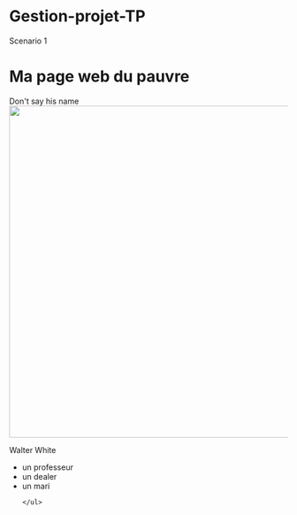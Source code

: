 # Gestion-projet-TP
Scenario 1
<html>
  <head>
    <title>Mon 1er doc</title>
    <meta charset="UTF-8">
  </head>
  <body>
    <h1>Ma page web du pauvre</h1>
    <p>Don't say his name
      <img src="C:\Users\benji\Desktop\MMI 1\NAN MINIA_1.23.1.png" width="600">
    </p>
    <p>Walter White</p>
    <ul>
      <li>un professeur</li>
      <li>un dealer</li>
      <li>un mari</li>
   
    </ul>
  </body>
</html>
